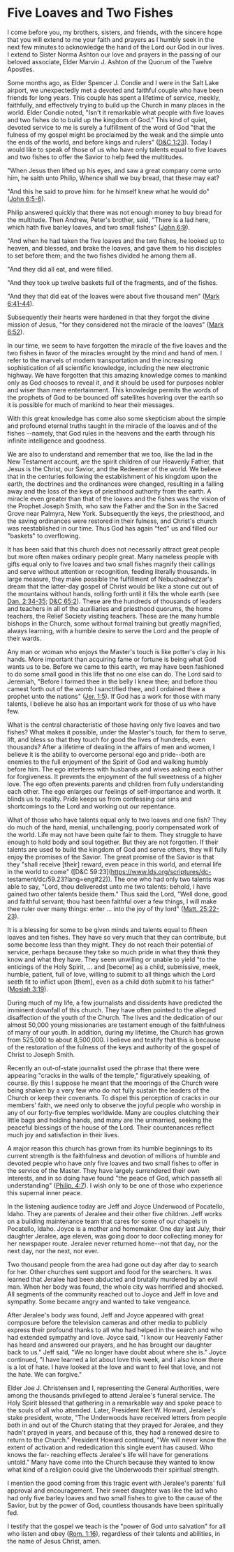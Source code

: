 # Five Loaves and Two Fishes

I come before you, my brothers, sisters, and friends, with the sincere hope
that you will extend to me your faith and prayers as I humbly seek in the next
few minutes to acknowledge the hand of the Lord our God in our lives. I extend
to Sister Norma Ashton our love and prayers in the passing of our beloved
associate, Elder Marvin J. Ashton of the Quorum of the Twelve Apostles.

Some months ago, as Elder Spencer J. Condie and I were in the Salt Lake
airport, we unexpectedly met a devoted and faithful couple who have been
friends for long years. This couple has spent a lifetime of service, meekly,
faithfully, and effectively trying to build up the Church in many places in
the world. Elder Condie noted, "Isn't it remarkable what people with five
loaves and two fishes do to build up the kingdom of God." This kind of quiet,
devoted service to me is surely a fulfillment of the word of God "that the
fulness of my gospel might be proclaimed by the weak and the simple unto the
ends of the world, and before kings and rulers" ([D&amp;C
1:23](https://www.lds.org/scriptures/dc-testament/dc/1.23?lang=eng#22)). Today
I would like to speak of those of us who have only talents equal to five
loaves and two fishes to offer the Savior to help feed the multitudes.

"When Jesus then lifted up his eyes, and saw a great company come unto him, he
saith unto Philip, Whence shall we buy bread, that these may eat?

"And this he said to prove him: for he himself knew what he would do" ([John
6:5-6](https://www.lds.org/scriptures/nt/john/6.5-6?lang=eng#4)).

Philip answered quickly that there was not enough money to buy bread for the
multitude. Then Andrew, Peter's brother, said, "There is a lad here, which
hath five barley loaves, and two small fishes" ([John
6:9](https://www.lds.org/scriptures/nt/john/6.9?lang=eng#8)).

"And when he had taken the five loaves and the two fishes, he looked up to
heaven, and blessed, and brake the loaves, and gave them to his disciples to
set before them; and the two fishes divided he among them all.

"And they did all eat, and were filled.

"And they took up twelve baskets full of the fragments, and of the fishes.

"And they that did eat of the loaves were about five thousand men" ([Mark
6:41-44](https://www.lds.org/scriptures/nt/mark/6.41-44?lang=eng#40)).

Subsequently their hearts were hardened in that they forgot the divine mission
of Jesus, "for they considered not the miracle of the loaves" ([Mark
6:52](https://www.lds.org/scriptures/nt/mark/6.52?lang=eng#51)).

In our time, we seem to have forgotten the miracle of the five loaves and the
two fishes in favor of the miracles wrought by the mind and hand of men. I
refer to the marvels of modern transportation and the increasing
sophistication of all scientific knowledge, including the new electronic
highway. We have forgotten that this amazing knowledge comes to mankind only
as God chooses to reveal it, and it should be used for purposes nobler and
wiser than mere entertainment. This knowledge permits the words of the
prophets of God to be bounced off satellites hovering over the earth so it is
possible for much of mankind to hear their messages.

With this great knowledge has come also some skepticism about the simple and
profound eternal truths taught in the miracle of the loaves and of the fishes
--namely, that God rules in the heavens and the earth through his infinite
intelligence and goodness.

We are also to understand and remember that we too, like the lad in the New
Testament account, are the spirit children of our Heavenly Father, that Jesus
is the Christ, our Savior, and the Redeemer of the world. We believe that in
the centuries following the establishment of his kingdom upon the earth, the
doctrines and the ordinances were changed, resulting in a falling away and the
loss of the keys of priesthood authority from the earth. A miracle even
greater than that of the loaves and the fishes was the vision of the Prophet
Joseph Smith, who saw the Father and the Son in the Sacred Grove near Palmyra,
New York. Subsequently the keys, the priesthood, and the saving ordinances
were restored in their fulness, and Christ's church was reestablished in our
time. Thus God has again "fed" us and filled our "baskets" to overflowing.

It has been said that this church does not necessarily attract great people
but more often makes ordinary people great. Many nameless people with gifts
equal only to five loaves and two small fishes magnify their callings and
serve without attention or recognition, feeding literally thousands. In large
measure, they make possible the fulfillment of Nebuchadnezzar's dream that the
latter-day gospel of Christ would be like a stone cut out of the mountains
without hands, rolling forth until it fills the whole earth (see [Dan.
2:34-35](https://www.lds.org/scriptures/ot/dan/2.34-35?lang=eng#33); [D&amp;C
65:2](https://www.lds.org/scriptures/dc-testament/dc/65.2?lang=eng#1)). These
are the hundreds of thousands of leaders and teachers in all of the
auxiliaries and priesthood quorums, the home teachers, the Relief Society
visiting teachers. These are the many humble bishops in the Church, some
without formal training but greatly magnified, always learning, with a humble
desire to serve the Lord and the people of their wards.

Any man or woman who enjoys the Master's touch is like potter's clay in his
hands. More important than acquiring fame or fortune is being what God wants
us to be. Before we came to this earth, we may have been fashioned to do some
small good in this life that no one else can do. The Lord said to Jeremiah,
"Before I formed thee in the belly I knew thee; and before thou camest forth
out of the womb I sanctified thee, and I ordained thee a prophet unto the
nations" ([Jer. 1:5](https://www.lds.org/scriptures/ot/jer/1.5?lang=eng#4)).
If God has a work for those with many talents, I believe he also has an
important work for those of us who have few.

What is the central characteristic of those having only five loaves and two
fishes? What makes it possible, under the Master's touch, for them to serve,
lift, and bless so that they touch for good the lives of hundreds, even
thousands? After a lifetime of dealing in the affairs of men and women, I
believe it is the ability to overcome personal ego and pride--both are enemies
to the full enjoyment of the Spirit of God and walking humbly before him. The
ego interferes with husbands and wives asking each other for forgiveness. It
prevents the enjoyment of the full sweetness of a higher love. The ego often
prevents parents and children from fully understanding each other. The ego
enlarges our feelings of self-importance and worth. It blinds us to reality.
Pride keeps us from confessing our sins and shortcomings to the Lord and
working out our repentance.

What of those who have talents equal only to two loaves and one fish? They do
much of the hard, menial, unchallenging, poorly compensated work of the world.
Life may not have been quite fair to them. They struggle to have enough to
hold body and soul together. But they are not forgotten. If their talents are
used to build the kingdom of God and serve others, they will fully enjoy the
promises of the Savior. The great promise of the Savior is that they "shall
receive [their] reward, even peace in this world, and eternal life in the
world to come" ([D&amp;C 59:23](https://www.lds.org/scriptures/dc-
testament/dc/59.23?lang=eng#22)). The one who had only two talents was able to
say, "Lord, thou deliveredst unto me two talents: behold, I have gained two
other talents beside them." Thus said the Lord, "Well done, good and faithful
servant; thou hast been faithful over a few things, I will make thee ruler
over many things: enter ... into the joy of thy lord" ([Matt.
25:22-23](https://www.lds.org/scriptures/nt/matt/25.22-23?lang=eng#21)).

It is a blessing for some to be given minds and talents equal to fifteen
loaves and ten fishes. They have so very much that they can contribute, but
some become less than they might. They do not reach their potential of
service, perhaps because they take so much pride in what they think they know
and what they have. They seem unwilling or unable to yield "to the enticings
of the Holy Spirit, ... and [become] as a child, submissive, meek, humble,
patient, full of love, willing to submit to all things which the Lord seeth
fit to inflict upon [them], even as a child doth submit to his father"
([Mosiah 3:19](https://www.lds.org/scriptures/bofm/mosiah/3.19?lang=eng#18)).

During much of my life, a few journalists and dissidents have predicted the
imminent downfall of this church. They have often pointed to the alleged
disaffection of the youth of the Church. The lives and the dedication of our
almost 50,000 young missionaries are testament enough of the faithfulness of
many of our youth. In addition, during my lifetime, the Church has grown from
525,000 to about 8,500,000. I believe and testify that this is because of the
restoration of the fulness of the keys and authority of the gospel of Christ
to Joseph Smith.

Recently an out-of-state journalist used the phrase that there were appearing
"cracks in the walls of the temple," figuratively speaking, of course. By this
I suppose he meant that the moorings of the Church were being shaken by a very
few who do not fully sustain the leaders of the Church or keep their
covenants. To dispel this perception of cracks in our members' faith, we need
only to observe the joyful people who worship in any of our forty-five temples
worldwide. Many are couples clutching their little bags and holding hands, and
many are the unmarried, seeking the peaceful blessings of the house of the
Lord. Their countenances reflect much joy and satisfaction in their lives.

A major reason this church has grown from its humble beginnings to its current
strength is the faithfulness and devotion of millions of humble and devoted
people who have only five loaves and two small fishes to offer in the service
of the Master. They have largely surrendered their own interests, and in so
doing have found "the peace of God, which passeth all understanding" ([Philip.
4:7](https://www.lds.org/scriptures/nt/philip/4.7?lang=eng#6)). I wish only to
be one of those who experience this supernal inner peace.

In the listening audience today are Jeff and Joyce Underwood of Pocatello,
Idaho. They are parents of Jeralee and their other five children. Jeff works
on a building maintenance team that cares for some of our chapels in
Pocatello, Idaho. Joyce is a mother and homemaker. One day last July, their
daughter Jeralee, age eleven, was going door to door collecting money for her
newspaper route. Jeralee never returned home--not that day, nor the next day,
nor the next, nor ever.

Two thousand people from the area had gone out day after day to search for
her. Other churches sent support and food for the searchers. It was learned
that Jeralee had been abducted and brutally murdered by an evil man. When her
body was found, the whole city was horrified and shocked. All segments of the
community reached out to Joyce and Jeff in love and sympathy. Some became
angry and wanted to take vengeance.

After Jeralee's body was found, Jeff and Joyce appeared with great composure
before the television cameras and other media to publicly express their
profound thanks to all who had helped in the search and who had extended
sympathy and love. Joyce said, "I know our Heavenly Father has heard and
answered our prayers, and he has brought our daughter back to us." Jeff said,
"We no longer have doubt about where she is." Joyce continued, "I have learned
a lot about love this week, and I also know there is a lot of hate. I have
looked at the love and want to feel that love, and not the hate. We can
forgive."

Elder Joe J. Christensen and I, representing the General Authorities, were
among the thousands privileged to attend Jeralee's funeral service. The Holy
Spirit blessed that gathering in a remarkable way and spoke peace to the souls
of all who attended. Later, President Kert W. Howard, Jeralee's stake
president, wrote, "The Underwoods have received letters from people both in
and out of the Church stating that they prayed for Jeralee, and they hadn't
prayed in years, and because of this, they had a renewed desire to return to
the Church." President Howard continued, "We will never know the extent of
activation and rededication this single event has caused. Who knows the far-
reaching effects Jeralee's life will have for generations untold." Many have
come into the Church because they wanted to know what kind of a religion could
give the Underwoods their spiritual strength.

I mention the good coming from this tragic event with Jeralee's parents' full
approval and encouragement. Their sweet daughter was like the lad who had only
five barley loaves and two small fishes to give to the cause of the Savior,
but by the power of God, countless thousands have been spiritually fed.

I testify that the gospel we teach is the "power of God unto salvation" for
all who listen and obey ([Rom.
1:16](https://www.lds.org/scriptures/nt/rom/1.16?lang=eng#15)), regardless of
their talents and abilities, in the name of Jesus Christ, amen.

